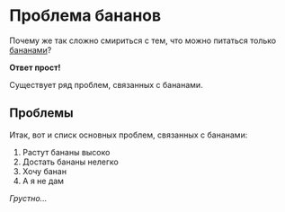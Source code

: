 # Проблема бананов
Почему же так сложно смириться с тем, что можно питаться только [бананами](https://ru.wikipedia.org/wiki/Банан)?

**Ответ прост!**

Существует ряд проблем, связанных с бананами.
## Проблемы
Итак, вот и списк основных проблем, связанных с бананами:
1. Растут бананы высоко
2. Достать бананы нелегко
3. Хочу банан
4. А я не дам

*Грустно...*
